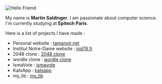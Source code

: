 ![Hello Friend](https://user-images.githubusercontent.com/51637671/187033777-037cf5e0-b60b-4854-89d1-a8a8f7906974.svg)

My name is **Martin Saldinger**. I am passionate about computer science. <br>
I'm currently studying at **Epitech Paris**.

Here is a list of projects I have made : 

- Personal website : [tamanoir.net](https://tamanoir.net)
- Institut Notre-Dame website : [ind78.fr](https://www.ind78.fr/)
- 2048 clone : [2048 clone](https://letamanoir.github.io/2048-clone)
- wordle clone : [wordle clone](https://letamanoir.github.io/wordle-clone)
- IsmaVote : [ismavote](https://github.com/LeTamanoir/IsmaVote)
- KatsApp : [katsapp](https://github.com/LeTamanoir/software-pool-rush-realtime-chat)
- my_lib : [my_lib](https://github.com/LeTamanoir/my_lib)

